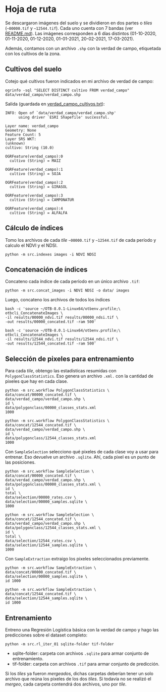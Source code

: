 # Hoja de ruta

Se descargaron imágenes del suelo y se dividieron en dos partes o _tiles_
(`~00000.tif` y `~12544.tif`). Cada uno cuenta con 7 bandas (ver [README.md](../README.md)). Las imágenes
corresponden a 6 días distintos (01-10-2020, 01-11-2020,
01-12-2020, 01-01-2021, 20-02-2021, 17-03-2021).

Además, contamos con un archivo `.shp` con la verdad de
campo, etiquetada con los cultivos de la zona.

## Cultivos del suelo

Cotejo qué cultivos fueron indicados en mi archivo de verdad de campo:

```
ogrinfo -sql "SELECT DISTINCT cultivo FROM verdad_campo" data/verdad_campo/verdad_campo.shp
```

Salida (guardada en [verdad_campo_cultivos.txt](verdad_campo_cultivos.txt)):

```
INFO: Open of `data/verdad_campo/verdad_campo.shp'
      using driver `ESRI Shapefile' successful.

Layer name: verdad_campo
Geometry: None
Feature Count: 5
Layer SRS WKT:
(unknown)
cultivo: String (10.0)

OGRFeature(verdad_campo):0
  cultivo (String) = MAIZ

OGRFeature(verdad_campo):1
  cultivo (String) = SOJA

OGRFeature(verdad_campo):2
  cultivo (String) = GIRASOL

OGRFeature(verdad_campo):3
  cultivo (String) = CAMPONATUR

OGRFeature(verdad_campo):4
  cultivo (String) = ALFALFA
```

## Cálculo de índices

Tomo los archivos de cada _tile_ `~00000.tif` y `~12544.tif` de cada período y calculo el
NDVI y el NDSI.

```
python -m src.indexes images -i NDVI NDSI
```

## Concatenación de índices

Concateno cada índice de cada período en un único archivo `.tif`:

```
python -m src.concat_images -i NDVI NDSI -o data/ images
```

Luego, concateno los archivos de todos los índices

```
bash -c 'source ~/OTB-8.0.1-Linux64/otbenv.profile;\
otbcli_ConcatenateImages \
-il results/00000_ndvi.tif results/00000_ndsi.tif \
-out results/00000_concated.tif -ram 500'
```

```
bash -c 'source ~/OTB-8.0.1-Linux64/otbenv.profile;\
otbcli_ConcatenateImages \
-il results/12544_ndvi.tif results/12544_ndsi.tif \
-out results/12544_concated.tif -ram 500'
```

## Selección de pixeles para entrenamiento

Para cada _tile_, obtengo las estadísticas resumidas con
`PolygonClassStatistics`. Eso genera un archivo `.xml.`
con la cantidad de pixeles que hay en cada clase.

```
python -m src.workflow PolygonClassStatistics \
data/concat/00000_concated.tif \
data/verdad_campo/verdad_campo.shp \
id \
data/polygonclass/00000_classes_stats.xml
1000
```

```
python -m src.workflow PolygonClassStatistics \
data/concat/12544_concated.tif \
data/verdad_campo/verdad_campo.shp \
id \
data/polygonclass/12544_classes_stats.xml
1000
```

Con `SampleSelection` selecciono qué pixeles de cada clase voy a usar para
entrenar. Eso devuelve un archivo `.sqlite`. Ahí, cada pixel es un punto de
las posiciones.

```
python -m src.workflow SampleSelection \
data/concat/00000_concated.tif \
data/verdad_campo/verdad_campo.shp \
data/polygonclass/00000_classes_stats.xml \
id \
total \
data/selection/00000_rates.csv \
data/selection/00000_samples.sqlite \
1000
```

```
python -m src.workflow SampleSelection \
data/concat/12544_concated.tif \
data/verdad_campo/verdad_campo.shp \
data/polygonclass/12544_classes_stats.xml \
id \
total \
data/selection/12544_rates.csv \
data/selection/12544_samples.sqlite \
1000
```

Con `SampleExtraction` extraigo los pixeles seleccionados previamente.

```
python -m src.workflow SampleExtraction \
data/concat/00000_concated.tif \
data/selection/00000_samples.sqlite \
id 1000
```

```
python -m src.workflow SampleExtraction \
data/concat/12544_concated.tif \
data/selection/12544_samples.sqlite \
id 1000
```

## Entrenamiento

Entreno una Regresión Logística básica con la verdad de campo y
hago las predicciones sobre el dataset completo:

```
python -m src.rl_iter_01 sqlite-folder tif-folder
```

- sqlite-folder: carpeta con archivos `.sqlite` para armar conjunto de entrenamiento.
- tif-folder: carpeta con archivos `.tif` para armar conjunto de predicción.

Si los _tiles_ ya fueron _mergeados_, dichas carpetas deberían tener un solo archivo
que reúna los pixeles de los dos _tiles_. Si todavía no se realizó el _mergeo_, cada
carpeta contendrá dos archivos, uno por _tile_.